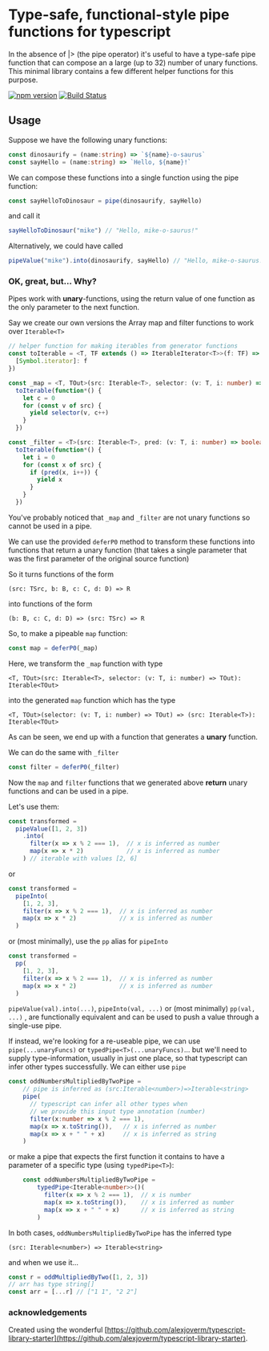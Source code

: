 # Type-safe, functional-style pipe functions for typescript

In the absence of |> (the pipe operator) it's useful to have a type-safe pipe function that can compose an a large (up to 32) number of unary functions. This minimal library contains a few different helper functions for this purpose.

[![npm version](http://img.shields.io/npm/v/ts-functional-pipe.svg?style=flat)](https://npmjs.org/package/ts-functional-pipe "View this project on npm")
[![Build Status](https://travis-ci.org/biggyspender/ts-functional-pipe.svg?branch=master)](https://travis-ci.org/biggyspender/ts-functional-pipe)

## Usage

Suppose we have the following unary functions:

```typescript
const dinosaurify = (name:string) => `${name}-o-saurus`
const sayHello = (name:string) => `Hello, ${name}!`
```

We can compose these functions into a single function using the pipe function:

```typescript
const sayHelloToDinosaur = pipe(dinosaurify, sayHello)
```

and call it

```typescript
sayHelloToDinosaur("mike") // "Hello, mike-o-saurus!"
```

Alternatively, we could have called

```typescript
pipeValue("mike").into(dinosaurify, sayHello) // "Hello, mike-o-saurus!"
```

### OK, great, but... Why?

Pipes work with **unary**-functions, using the return value of one function as the only parameter to the next function.

Say we create our own versions the Array map and filter functions to work over `Iterable<T>`

```typescript
// helper function for making iterables from generator functions
const toIterable = <T, TF extends () => IterableIterator<T>>(f: TF) => ({
  [Symbol.iterator]: f
})

const _map = <T, TOut>(src: Iterable<T>, selector: (v: T, i: number) => TOut): Iterable<TOut> =>
  toIterable(function*() {
    let c = 0
    for (const v of src) {
      yield selector(v, c++)
    }
  })

const _filter = <T>(src: Iterable<T>, pred: (v: T, i: number) => boolean): Iterable<T> =>
  toIterable(function*() {
    let i = 0
    for (const x of src) {
      if (pred(x, i++)) {
        yield x
      }
    }
  })
```

You've probably noticed that `_map` and `_filter` are not unary functions so cannot be used in a pipe.

We can use the provided `deferP0` method to transform these functions into functions that return a unary function (that takes a single parameter that was the first parameter of the original source function)

So it turns functions of the form

    (src: TSrc, b: B, c: C, d: D) => R 
    
into functions of the form

    (b: B, c: C, d: D) => (src: TSrc) => R

So, to make a pipeable `map` function:

```typescript
const map = deferP0(_map)
```

Here, we transform the `_map` function with type 


    <T, TOut>(src: Iterable<T>, selector: (v: T, i: number) => TOut): Iterable<TOut> 
    
into the generated `map` function which has the type 

    <T, TOut>(selector: (v: T, i: number) => TOut) => (src: Iterable<T>): Iterable<TOut>

As can be seen, we end up with a function that generates a **unary** function.

We can do the same with `_filter`

```typescript
const filter = deferP0(_filter)
```

Now the `map` and `filter` functions that we generated above **return** unary functions and can be used in a pipe.

Let's use them:

```typescript
const transformed = 
  pipeValue([1, 2, 3])
    .into(
      filter(x => x % 2 === 1),  // x is inferred as number
      map(x => x * 2)            // x is inferred as number
    ) // iterable with values [2, 6]
```

or

```typescript
const transformed = 
  pipeInto(
    [1, 2, 3],
    filter(x => x % 2 === 1),  // x is inferred as number
    map(x => x * 2)            // x is inferred as number
  )
```

or (most minimally), use the `pp` alias for `pipeInto`

```typescript
const transformed = 
  pp(
    [1, 2, 3],
    filter(x => x % 2 === 1),  // x is inferred as number
    map(x => x * 2)            // x is inferred as number
  )
```

`pipeValue(val).into(...)`, `pipeInto(val, ...)` or (most minimally) `pp(val, ...)`  , are functionally equivalent and can be used to push a value through a single-use pipe.


If instead, we're looking for a re-useable pipe, we can use `pipe(...unaryFuncs)` or `typedPipe<T>(...unaryFuncs)`... but we'll need to supply type-information, usually in just one place, so that typescript can infer other types successfully. We can either use `pipe`

```typescript
const oddNumbersMultipliedByTwoPipe =
    // pipe is inferred as (src:Iterable<number>)=>Iterable<string>
    pipe(
      // typescript can infer all other types when 
      // we provide this input type annotation (number)
      filter(x:number => x % 2 === 1), 
      map(x => x.toString()),   // x is inferred as number
      map(x => x + " " + x)     // x is inferred as string
    )
```

or make a pipe that expects the first function it contains to have a parameter of a specific type (using `typedPipe<T>`):

```typescript
    const oddNumbersMultipliedByTwoPipe =
        typedPipe<Iterable<number>>()(
          filter(x => x % 2 === 1),  // x is number
          map(x => x.toString()),    // x is inferred as number
          map(x => x + " " + x)      // x is inferred as string
        )
```

In both cases, `oddNumbersMultipliedByTwoPipe` has the inferred type

    (src: Iterable<number>) => Iterable<string>

and when we use it...

```typescript
const r = oddMultipliedByTwo([1, 2, 3]) 
// arr has type string[]
const arr = [...r] // ["1 1", "2 2"]
```

### acknowledgements

Created using the wonderful [https://github.com/alexjoverm/typescript-library-starter](https://github.com/alexjoverm/typescript-library-starter).
